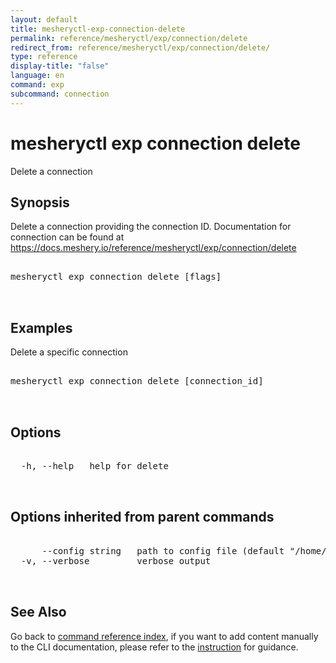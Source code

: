 ```yaml
---
layout: default
title: mesheryctl-exp-connection-delete
permalink: reference/mesheryctl/exp/connection/delete
redirect_from: reference/mesheryctl/exp/connection/delete/
type: reference
display-title: "false"
language: en
command: exp
subcommand: connection
---
```


# mesheryctl exp connection delete

Delete a connection

## Synopsis

Delete a connection providing the connection ID.
Documentation for connection can be found at https://docs.meshery.io/reference/mesheryctl/exp/connection/delete
<pre class='codeblock-pre'>
<div class='codeblock'>
mesheryctl exp connection delete [flags]

</div>
</pre> 

## Examples

Delete a specific connection
<pre class='codeblock-pre'>
<div class='codeblock'>
mesheryctl exp connection delete [connection_id]

</div>
</pre> 

## Options

<pre class='codeblock-pre'>
<div class='codeblock'>
  -h, --help   help for delete

</div>
</pre>

## Options inherited from parent commands

<pre class='codeblock-pre'>
<div class='codeblock'>
      --config string   path to config file (default "/home/n2/.meshery/config.yaml")
  -v, --verbose         verbose output

</div>
</pre>

## See Also

Go back to [command reference index](/reference/mesheryctl/), if you want to add content manually to the CLI documentation, please refer to the [instruction](/project/contributing/contributing-cli#preserving-manually-added-documentation) for guidance.
